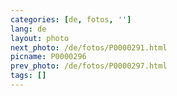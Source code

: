 ```yaml
---
categories: [de, fotos, '']
lang: de
layout: photo
next_photo: /de/fotos/P0000291.html
picname: P0000296
prev_photo: /de/fotos/P0000297.html
tags: []
---
```

